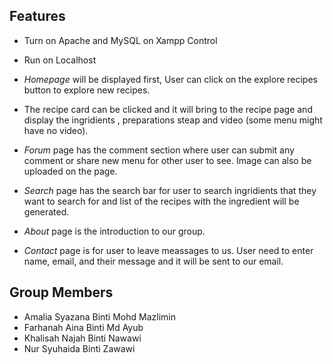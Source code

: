 ## Features 

- Turn on Apache and MySQL on Xampp Control 

- Run on Localhost

- *Homepage* will be displayed first, User can click on the explore recipes button to explore new recipes.

- The recipe card can be clicked and it will bring to the recipe page and display the ingridients , preparations steap and video (some menu might have no video).

- *Forum* page has the comment section where user can submit any comment or share new menu for other user to see. Image can also be uploaded on the page.

- *Search* page has the search bar for user to search ingridients that they want to search for and list of the recipes with the ingredient will be generated.

- *About* page is the introduction to our group.

- *Contact* page is for user to leave meassages to us. User need to enter name, email, and their message and it will be sent to our email.


## Group Members 

- Amalia Syazana Binti Mohd Mazlimin
- Farhanah Aina Binti Md Ayub
- Khalisah Najah Binti Nawawi
- Nur Syuhaida Binti Zawawi